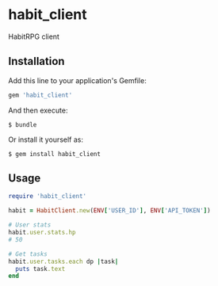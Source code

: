 # habit_client

HabitRPG client

## Installation

Add this line to your application's Gemfile:

```ruby
gem 'habit_client'
```

And then execute:

    $ bundle

Or install it yourself as:

    $ gem install habit_client

## Usage

```ruby
require 'habit_client'

habit = HabitClient.new(ENV['USER_ID'], ENV['API_TOKEN'])

# User stats
habit.user.stats.hp
# 50

# Get tasks
habit.user.tasks.each dp |task|
  puts task.text
end
```
